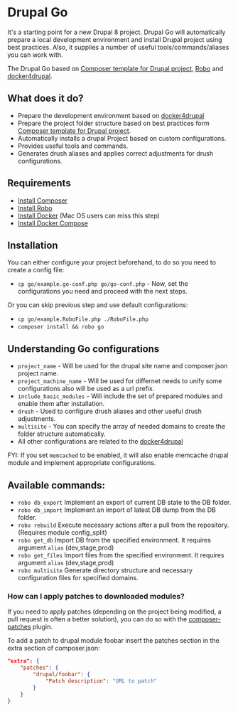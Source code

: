 # Drupal Go

It's a starting point for a new Drupal 8 project. Drupal Go will automatically prepare a local development environment and install Drupal project using best practices. Also, it supplies a number of useful tools/commands/aliases you can work with.

The Drupal Go based on [Composer template for Drupal project](https://github.com/drupal-composer/drupal-project), [Robo](https://robo.li) and [docker4drupal](https://github.com/wodby/docker4drupal).

## What does it do?
* Prepare the development environment based on [docker4drupal](https://github.com/wodby/docker4drupal)
* Prepare the project folder structure based on best practices form [Composer template for Drupal project](https://github.com/drupal-composer/drupal-project).
* Automatically installs a drupal Project based on custom configurations.
* Provides useful tools and commands.
* Generates drush aliases and applies correct adjustments for drush configurations.

## Requirements
* [Install Composer](https://getcomposer.org/doc/00-intro.md#installation-linux-unix-osx)
* [Install Robo](https://github.com/consolidation/Robo#installing)
* [Install Docker](https://docs.docker.com/install/linux/docker-ce/ubuntu/) (Mac OS users can miss this step)
* [Install Docker Compose](https://docs.docker.com/compose/install/)

## Installation
You can  either configure your project beforehand, to do so you need to create a config file:
* `cp go/example.go-conf.php go/go-conf.php` - Now, set the configurations you need and proceed with the next steps.

Or you can skip previous step and use default configurations:
* `cp go/example.RoboFile.php ./RoboFile.php`
* `composer install && robo go`


## Understanding Go configurations
* `project_name` - Will be used for the drupal site name and composer.json project name.
* `project_machine_name` - Will be used for differnet needs to unify some configurations also will be used as a url prefix.
* `include_basic_modules` - Will include the set of prepared modules and enable them after installation.
* `drush` - Used to configure drush aliases and other useful drush adjustments.
* `multisite` - You can specify the array of needed domains to create the folder structure automatically.
* All other configurations are related to the [docker4drupal](https://github.com/wodby/docker4drupal)

FYI: If you set `memcached` to be enabled, it will also enable memcache drupal module and implement appropriate configurations.

## Available commands:
* `robo db_export` Implement an export of current DB state to the DB folder.
* `robo db_import` Implement an import of latest DB dump from the DB folder.
* `robo rebuild` Execute necessary actions after a pull from the repository. (Requires module config_split)
* `robo get_db` Import DB from the specified environment. It requires argument `alias` (dev,stage,prod)
* `robo get_files` Import files from the specified environment. It requires argument `alias` (dev,stage,prod)
* `robo multisite` Generate directory structure and necessary configuration files for specified domains.

### How can I apply patches to downloaded modules?
If you need to apply patches (depending on the project being modified, a pull 
request is often a better solution), you can do so with the 
[composer-patches](https://github.com/cweagans/composer-patches) plugin.

To add a patch to drupal module foobar insert the patches section in the extra 
section of composer.json:
```json
"extra": {
    "patches": {
        "drupal/foobar": {
            "Patch description": "URL to patch"
        }
    }
}
```
